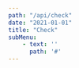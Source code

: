 ```yaml
---
path: "/api/check"
date: "2021-01-01"
title: "Check"
subMenu: 
    - text: ''
      path: '#'
---
```


